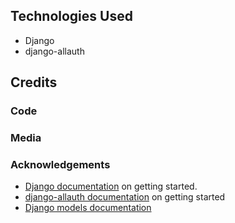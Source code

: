 ## Technologies Used

- Django
- django-allauth

## Credits

### Code

### Media

### Acknowledgements

- [Django documentation](https://docs.djangoproject.com/en/5.1/intro/tutorial01/) on getting started.
- [django-allauth documentation](https://django-allauth.readthedocs.io/en/latest/index.html) on getting started
- [Django models documentation](https://docs.djangoproject.com/en/5.1/topics/db/models/)